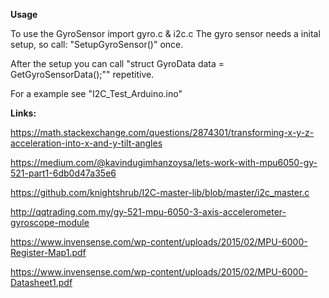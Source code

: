 **Usage**

To use the GyroSensor import gyro.c & i2c.c
The gyro sensor needs a inital setup, so call: "SetupGyroSensor()" once.

After the setup you can call "struct GyroData data = GetGyroSensorData();"" repetitive.

For a example see "I2C_Test_Arduino.ino"


**Links:**

https://math.stackexchange.com/questions/2874301/transforming-x-y-z-acceleration-into-x-and-y-tilt-angles


https://medium.com/@kavindugimhanzoysa/lets-work-with-mpu6050-gy-521-part1-6db0d47a35e6


https://github.com/knightshrub/I2C-master-lib/blob/master/i2c_master.c


http://qqtrading.com.my/gy-521-mpu-6050-3-axis-accelerometer-gyroscope-module



https://www.invensense.com/wp-content/uploads/2015/02/MPU-6000-Register-Map1.pdf


https://www.invensense.com/wp-content/uploads/2015/02/MPU-6000-Datasheet1.pdf
